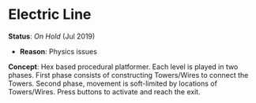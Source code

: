 # Electric Line

**Status**: _On Hold_ (Jul 2019)
  - **Reason**: Physics issues

**Concept**: Hex based procedural platformer.  Each level is played in two phases.  First phase consists of constructing Towers/Wires to connect the Towers.  Second phase, movement is soft-limited by locations of Towers/Wires.  Press buttons to activate and reach the exit.
